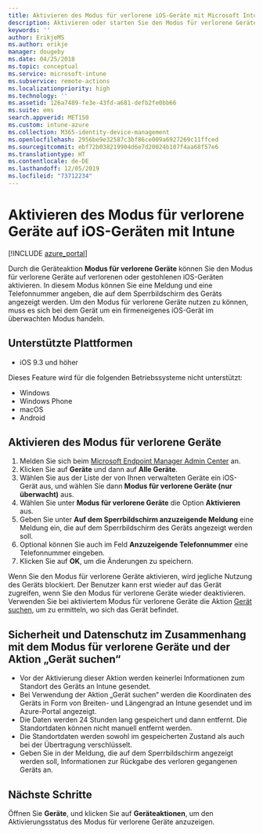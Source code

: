 ```yaml
---
title: Aktivieren des Modus für verlorene iOS-Geräte mit Microsoft Intune – Azure | Microsoft-Dokumentation
description: Aktivieren oder starten Sie den Modus für verlorene Geräte, um mithilfe von Microsoft Intune eine Meldung zu erstellen, die auf dem Sperrbildschirm eines verloren gegangenen oder gestohlenen iOS-Geräts angezeigt wird. Hier erhalten Sie auch weitere Informationen zu Sicherheit und Datenschutz bei Verwendung der Aktion „Modus für verlorene Geräte“.
keywords: ''
author: ErikjeMS
ms.author: erikje
manager: dougeby
ms.date: 04/25/2018
ms.topic: conceptual
ms.service: microsoft-intune
ms.subservice: remote-actions
ms.localizationpriority: high
ms.technology: ''
ms.assetid: 126a7489-fe3e-43fd-a681-defb2fe0bb66
ms.suite: ems
search.appverid: MET150
ms.custom: intune-azure
ms.collection: M365-identity-device-management
ms.openlocfilehash: 2956be9e32587c3bf86ce009a6927269c11ffced
ms.sourcegitcommit: ebf72b038219904d6e7d20024b107f4aa68f57e6
ms.translationtype: HT
ms.contentlocale: de-DE
ms.lasthandoff: 12/05/2019
ms.locfileid: "73712234"
---
```

# <a name="enable-lost-mode-on-ios-devices-with-intune"></a>Aktivieren des Modus für verlorene Geräte auf iOS-Geräten mit Intune

[!INCLUDE [azure_portal](../includes/azure_portal.md)]

Durch die Geräteaktion **Modus für verlorene Geräte** können Sie den Modus für verlorene Geräte auf verlorenen oder gestohlenen iOS-Geräten aktivieren. In diesem Modus können Sie eine Meldung und eine Telefonnummer angeben, die auf dem Sperrbildschirm des Geräts angezeigt werden. Um den Modus für verlorene Geräte nutzen zu können, muss es sich bei dem Gerät um ein firmeneigenes iOS-Gerät im überwachten Modus handeln.

## <a name="supported-platforms"></a>Unterstützte Plattformen

- iOS 9.3 und höher

Dieses Feature wird für die folgenden Betriebssysteme nicht unterstützt: 
- Windows
- Windows Phone
- macOS
- Android

## <a name="enable-lost-mode"></a>Aktivieren des Modus für verlorene Geräte

1. Melden Sie sich beim [Microsoft Endpoint Manager Admin Center](https://go.microsoft.com/fwlink/?linkid=2109431) an.
3. Klicken Sie auf **Geräte** und dann auf **Alle Geräte**.
4. Wählen Sie aus der Liste der von Ihnen verwalteten Geräte ein iOS-Gerät aus, und wählen Sie dann **Modus für verlorene Geräte (nur überwacht)** aus.
5. Wählen Sie unter **Modus für verlorene Geräte** die Option **Aktivieren** aus.
6. Geben Sie unter **Auf dem Sperrbildschirm anzuzeigende Meldung** eine Meldung ein, die auf dem Sperrbildschirm des Geräts angezeigt werden soll.
7. Optional können Sie auch im Feld **Anzuzeigende Telefonnummer** eine Telefonnummer eingeben.
6. Klicken Sie auf **OK**, um die Änderungen zu speichern.

Wenn Sie den Modus für verlorene Geräte aktivieren, wird jegliche Nutzung des Geräts blockiert. Der Benutzer kann erst wieder auf das Gerät zugreifen, wenn Sie den Modus für verlorene Geräte wieder deaktivieren. Verwenden Sie bei aktiviertem Modus für verlorene Geräte die Aktion [Gerät suchen](device-locate.md), um zu ermitteln, wo sich das Gerät befindet.

## <a name="security-and-privacy-information-for-the-lost-mode-and-locate-device-actions"></a>Sicherheit und Datenschutz im Zusammenhang mit dem Modus für verlorene Geräte und der Aktion „Gerät suchen“
- Vor der Aktivierung dieser Aktion werden keinerlei Informationen zum Standort des Geräts an Intune gesendet.
- Bei Verwendung der Aktion „Gerät suchen“ werden die Koordinaten des Geräts in Form von Breiten- und Längengrad an Intune gesendet und im Azure-Portal angezeigt.
- Die Daten werden 24 Stunden lang gespeichert und dann entfernt. Die Standortdaten können nicht manuell entfernt werden.
- Die Standortdaten werden sowohl im gespeicherten Zustand als auch bei der Übertragung verschlüsselt.
- Geben Sie in der Meldung, die auf dem Sperrbildschirm angezeigt werden soll, Informationen zur Rückgabe des verloren gegangenen Geräts an.

## <a name="next-steps"></a>Nächste Schritte

Öffnen Sie **Geräte**, und klicken Sie auf **Geräteaktionen**, um den Aktivierungsstatus des Modus für verlorene Geräte anzuzeigen.
